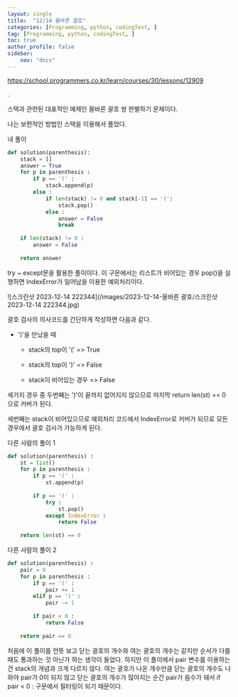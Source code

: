 ```yaml
---
layout: single
title:  "12/14 올바른 괄호"
categories: [Programming, python, codingTest, ]
tag: [Programming, python, codingTest, ]
toc: true
author_profile: false
sidebar:
    nav: "docs"
---
```


https://school.programmers.co.kr/learn/courses/30/lessons/12909

 .

스택과 관련된 대표적인 예제인 올바른 괄호 쌍 판별하기 문제이다.



나는 보편적인 방법인 스택을 이용해서 풀었다.

내 풀이

```python
def solution(parenthesis):
    stack = []
    answer = True
    for p in parenthesis :
        if p == '(' :
            stack.append(p)
        else :
            if len(stack) != 0 and stack[-1] == '(':
                stack.pop()
            else :
                answer = False
                break
                
    if len(stack) != 0 :
        answer = False
        
    return answer
```



try ~ except문을 활용한 풀이이다. 이 구문에서는 리스트가 비어있는 경우 pop()을 실행하면 IndexError가 일어남을 이용한 예외처리이다.

![스크린샷 2023-12-14 222344](/images/2023-12-14-올바른 괄호/스크린샷 2023-12-14 222344.jpg)



괄호 검사의 의사코드를 간단하게 작성하면 다음과 같다.

* ')'을 만났을 때

  * stack의 top이 '(' => True

  * stack의 top이 ')' => False

  * stack이 비어있는 경우 => False

     

세가지 경우 중 두번째는 ')'이 끝까지 없어지지 않으므로 마지막 return len(st) == 0으로 커버가 된다.

세번째는 stack이 비어있으므로 예외처리 코드에서 IndexError로 커버가 되므로 모든 경우에서 괄호 검사가 가능하게 된다.



다른 사람의 풀이 1

```python
def solution(parenthesis) :
    st = list()
    for p in parenthesis :
        if p == '(' :
            st.append(p)
            
		if p == ')' :
            try :
                st.pop()
            except IndexError :
                return False
            
	return len(st) == 0
```



다른 사람의 풀이 2

```python
def solution(parenthesis) :
    pair = 0
    for p in parenthesis :
        if p == '(' : 
            pair += 1
        elif p == ')' :
            pair -= 1
		
        if pair < 0 :
            return False
        
	return pair == 0
```

처음에 이 풀이를 언뜻 보고 닫는 괄호의 개수와 여는 괄호의 개수는 같지만 순서가 다를 때도 통과하는 것 아닌가 하는 생각이 들었다. 하지만 이 풀이에서 pair 변수를 이용하는건 stack의 개념과 크게 다르지 않다. 여는 괄호가 나온 개수만큼 닫는 괄호의 개수도 나와야 pair가 0이 되지 않고 닫는 괄호의 개수가 많아지는 순간 pair가 음수가 돼서 if pair < 0 : 구문에서 필터링이 되기 때문이다.
